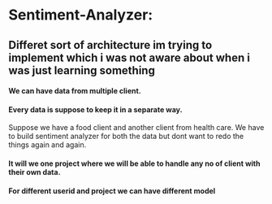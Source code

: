 # Sentiment-Analyzer:
## Differet sort of architecture im trying to implement which i was not aware about when i was just learning something

#### We can have data from multiple client.
#### Every data is suppose to keep it in a separate way.
Suppose we have a food client and another client from health care.
We have to build sentiment analyzer for both the data but dont want to redo the things again and again.
#### It will we one project where we will be able to handle any no of client with their own data.
#### For different userid and project we can have different model
